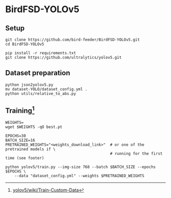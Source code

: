 # BirdFSD-YOLOv5


## Setup

```shell
git clone https://github.com/bird-feeder/BirdFSD-YOLOv5.git
cd BirdFSD-YOLOv5

pip install -r requirements.txt
git clone https://github.com/ultralytics/yolov5.git
```

## Dataset preparation

```shell
python json2yolov5.py
mv dataset-YOLO/dataset_config.yml .
python utils/relative_to_abs.py
```

## Training[^1]

```shell
WEIGHTS=
wget $WEIGHTS -qO best.pt

EPOCHS=30
BATCH_SIZE=16
PRETRAINED_WEIGHTS="<weights_download_link>"  # or one of the pretrained models if \
                                              # running for the first time (see footer)

python yolov5/train.py --img-size 768 --batch $BATCH_SIZE --epochs $EPOCHS \
    --data "dataset_config.yml" --weights $PRETRAINED_WEIGHTS
```

[^1]: [yolov5/wiki/Train-Custom-Data](https://github.com/ultralytics/yolov5/wiki/Train-Custom-Data)
